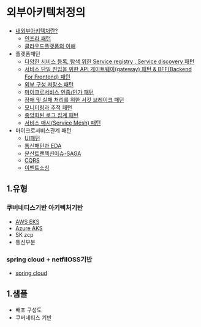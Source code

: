 # 외부아키텍처정의

- [내외부아키텍처란?](https://engineering-skcc.github.io/microservice%20%EA%B0%9C%EB%85%90/modern-relactive/) 
    - [인프라 패턴](https://engineering-skcc.github.io/microservice%20outer%20achitecture/outer-architecture-1/)
    - [클라우드플랫폼의 이해](https://engineering-skcc.github.io/microservice%20outer%20achitecture/outer-architecture-2/)
- 플랫폼패턴
    - [다양한 서비스 등록, 탐색 위한 Service registry , Service discovery 패턴](https://engineering-skcc.github.io/msa%20pattern/outer-arch-registry/)
    - [서비스 단일 진입을 위한 API 게이트웨이(gateway) 패턴 & BFF(Backend For Frontend) 패턴](https://engineering-skcc.github.io/msa%20pattern/outer-arch-api-gw/)
    - [외부 구성 저장소 패턴](https://engineering-skcc.github.io/msa%20pattern/outer-arch-config/)
    - [마이크로서비스 인증/인가 패턴](https://engineering-skcc.github.io/msa%20pattern/outer-arch-Auth/)
    - [장애 및 실패 처리를 위한 서킷 브레이크 패턴](https://engineering-skcc.github.io/msa%20pattern/outer-arch-Circuit-breaker/)
    - [모니터링과 추적 패턴](https://engineering-skcc.github.io/msa%20pattern/outer-arch-monitoring/) 
    - [중앙화된 로그 집계 패턴](https://engineering-skcc.github.io/msa%20pattern/outer-arch-log/) 
    - [서비스 매시(Service Mesh) 패턴](https://engineering-skcc.github.io/msa%20pattern/outer-arch-Service-Mesh/)
- 마이크로서비스관계 패턴
    - [UI패턴](https://engineering-skcc.github.io/microservice%20outer%20achitecture/inner-architecture-1/)
    - [통신패턴과 EDA](https://engineering-skcc.github.io/microservice%20outer%20achitecture/inner-architecture-conn/)
    - [분산트랜젝션이슈-SAGA](https://engineering-skcc.github.io/microservice%20outer%20achitecture/inner-architecture-saga/)
    - [CQRS](https://engineering-skcc.github.io/microservice%20outer%20achitecture/inner-architecture-cqrs/)
    - [이벤트소싱](https://engineering-skcc.github.io/microservice%20outer%20achitecture/inner-architecture-Event-Sourcing/)
## 1.유형
### 쿠버네티스기반 아키텍처기반
- [AWS EKS](https://aws.amazon.com/ko/eks/)
- [Azure AKS](https://docs.microsoft.com/ko-kr/azure/aks/)
- SK zcp 
- 통신부분 

### spring cloud + netfilOSS기반
- [spring cloud](https://spring.io/projects/spring-cloud)

## 1.샘플
    
- 배포 구성도 
- 쿠버네티스 기반
 
